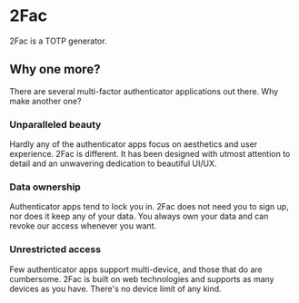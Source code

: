 # 2Fac

2Fac is a TOTP generator.

## Why one more?

There are several multi-factor authenticator applications out there. Why
make another one?

### Unparalleled beauty

Hardly any of the authenticator apps focus on aesthetics and user experience.
2Fac is different. It has been designed with utmost attention to detail and
an unwavering dedication to beautiful UI/UX.

### Data ownership

Authenticator apps tend to lock you in. 2Fac does not need you to sign up,
nor does it keep any of your data. You always own your data and can revoke our
access whenever you want.

### Unrestricted access

Few authenticator apps support multi-device, and those that do are cumbersome.
2Fac is built on web technologies and supports as many devices as you have.
There's no device limit of any kind.
